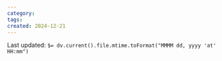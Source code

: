 ```yaml
---
category: 
tags: 
created: 2024-12-21
---
```






Last updated: `$= dv.current().file.mtime.toFormat("MMMM dd, yyyy 'at' HH:mm")`
